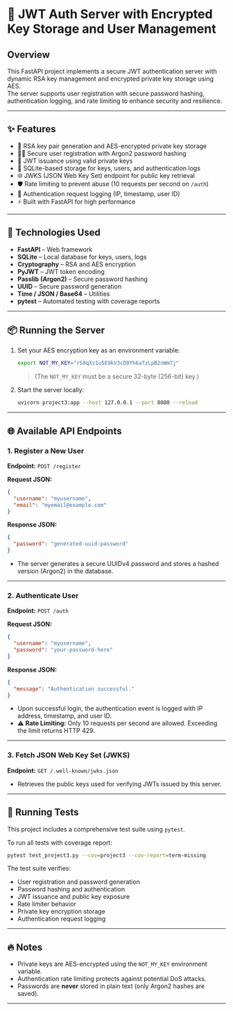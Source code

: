 # 🔐 JWT Auth Server with Encrypted Key Storage and User Management

## Overview

This FastAPI project implements a secure JWT authentication server with dynamic RSA key management and encrypted private key storage using AES.  
The server supports user registration with secure password hashing, authentication logging, and rate limiting to enhance security and resilience.

---

## ✨ Features

- 🔐 RSA key pair generation and AES-encrypted private key storage
- 🧑‍💻 Secure user registration with Argon2 password hashing
- 🔐 JWT issuance using valid private keys
- 🐂️ SQLite-based storage for keys, users, and authentication logs
- 🌐 JWKS (JSON Web Key Set) endpoint for public key retrieval
- 🛡️ Rate limiting to prevent abuse (10 requests per second on `/auth`)
- 📜 Authentication request logging (IP, timestamp, user ID)
- ⚡ Built with FastAPI for high performance

---

## 🚀 Technologies Used

- **FastAPI** – Web framework
- **SQLite** – Local database for keys, users, logs
- **Cryptography** – RSA and AES encryption
- **PyJWT** – JWT token encoding
- **Passlib (Argon2)** – Secure password hashing
- **UUID** – Secure password generation
- **Time / JSON / Base64** – Utilities
- **pytest** – Automated testing with coverage reports

---

## 📦 Running the Server

1. Set your AES encryption key as an environment variable:

   ```bash
   export NOT_MY_KEY="rS8qXz1u5E9kV3cD0Yh6aTzLpB2nWm7j"
   ```

   > (The `NOT_MY_KEY` must be a secure 32-byte (256-bit) key.)

2. Start the server locally:

   ```bash
   uvicorn project3:app --host 127.0.0.1 --port 8080 --reload
   ```

---

## 🌐 Available API Endpoints

### 1. Register a New User

**Endpoint:** `POST /register`

**Request JSON:**
```json
{
  "username": "myusername",
  "email": "myemail@example.com"
}
```

**Response JSON:**
```json
{
  "password": "generated-uuid-password"
}
```

- The server generates a secure UUIDv4 password and stores a hashed version (Argon2) in the database.

---

### 2. Authenticate User

**Endpoint:** `POST /auth`

**Request JSON:**
```json
{
  "username": "myusername",
  "password": "your-password-here"
}
```

**Response JSON:**
```json
{
  "message": "Authentication successful."
}
```

- Upon successful login, the authentication event is logged with IP address, timestamp, and user ID.
- ⚠️ **Rate Limiting:** Only 10 requests per second are allowed. Exceeding the limit returns HTTP 429.

---

### 3. Fetch JSON Web Key Set (JWKS)

**Endpoint:** `GET /.well-known/jwks.json`

- Retrieves the public keys used for verifying JWTs issued by this server.

---

## 🧪 Running Tests

This project includes a comprehensive test suite using `pytest`.

To run all tests with coverage report:

```bash
pytest test_project3.py --cov=project3 --cov-report=term-missing
```

The test suite verifies:
- User registration and password generation
- Password hashing and authentication
- JWT issuance and public key exposure
- Rate limiter behavior
- Private key encryption storage
- Authentication request logging

---


## 🔥 Notes

- Private keys are AES-encrypted using the `NOT_MY_KEY` environment variable.
- Authentication rate limiting protects against potential DoS attacks.
- Passwords are **never** stored in plain text (only Argon2 hashes are saved).

---